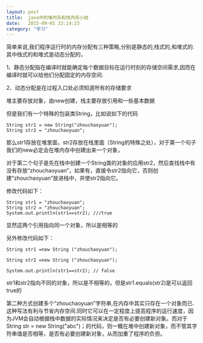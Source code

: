 ```yaml
---
layout: post
title:  java中的堆内存和栈内存小结
date:   2015-09-01 23:14:23
category: "学习"
---
```


简单来说,我们程序运行时的内存分配有三种策略,分别是静态的,栈式的,和堆式的.
其中栈式的和堆式是动态分配的，

1、静态分配指在编译时就能确定每个数据目标在运行时刻的存储空间需求,因而在编译时就可以给他们分配固定的内存空间.

2、动态分配是在过程入口处必须知道所有的存储要求

堆主要存放对象，由new创建，栈主要存放引用和一些基本数据

但是我们有一个特殊的包装类String，比如说如下的代码


    String str1 = new String("zhouchaoyuan");  
    String str2 = "zhouchaoyuan";  



那么str1存放在堆里面，str2存放在栈里面（String的特殊之处），对于第一个句子我们的new必定会在堆内存中创建出来一个对象，

对于第二个句子是先在栈中创建一个String类的对象的应用str2，然后查找栈中有没有存放“zhouchaoyuan”，如果有，直接令str2指向它，否则创建“zhouchaoyuan”放进栈中，并使str2指向它。


修改代码如下：



    String str1 = "zhouchaoyuan";  
    String str2 = "zhouchaoyuan";  
    System.out.println(str1==str2); ///true  



显然这两个引用指向同一个对象，所以是相等的


另外修改代码如下：



    String str1 =new String ("zhouchaoyuan");  
      
    String str2 =new String ("zhouchaoyuan");  
      
    System.out.println(str1==str2); // false  



str1和str2指向不同的对象，所以是不相等的，但是str1.equals(str2)是可以返回true的

第二种方式创建多个”zhouchaoyuan”字符串,在内存中其实只存在一个对象而已.这种写法有利与节省内存空间.同时它可以在一定程度上提高程序的运行速度，因为JVM会自动根据栈中数据的实际情况来决定是否有必要创建新对象。而对于String str = new String("abc")；的代码，则一概在堆中创建新对象，而不管其字符串值是否相等，是否有必要创建新对象，从而加重了程序的负担。
